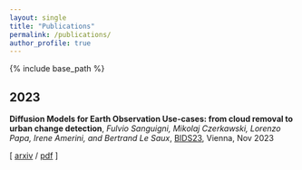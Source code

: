 ```yaml
---
layout: single
title: "Publications"
permalink: /publications/
author_profile: true
---
```


<!-- {% if author.googlescholar %}
  You can also find my articles on <u><a href="{{author.googlescholar}}">my Google Scholar profile</a>.</u>
{% endif %} -->

{% include base_path %}

## 2023

**Diffusion Models for Earth Observation Use-cases: from cloud removal to urban change detection**, _Fulvio Sanguigni, Mikolaj Czerkawski, Lorenzo Papa, Irene Amerini, and Bertrand Le Saux_, [BIDS23](), Vienna, Nov 2023

\[ [arxiv](https://arxiv.org/abs/2311.06222) / [pdf](https://arxiv.org/pdf/2311.06222)  \]


<!-- {% for post in site.publications reversed %}
  {% include archive-single.html %}
{% endfor %} -->
